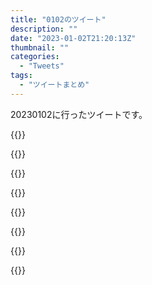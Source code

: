 ```yaml
---
title: "0102のツイート"
description: ""
date: "2023-01-02T21:20:13Z"
thumbnail: ""
categories:
  - "Tweets"
tags:
  - "ツイートまとめ"
---
```

20230102に行ったツイートです。
<!--more-->
{{<tweetlike text="更新 20230101のツイートまとめ https://t.co/QC4tws8vQV 792　January 2, 2023 at 06:20AM" screenname="jme/k.h (@JME_KH)" url="https://twitter.com/JME_KH/status/1609660978987237378?ref_src=twsrc%5Etfw" date="January 1 2023">}}

{{<tweetlike text="今1位学生連合なのか" screenname="jme/k.h (@JME_KH)" url="https://twitter.com/JME_KH/status/1609692192427343873?ref_src=twsrc%5Etfw" date="January 1 2023">}}

{{<tweetlike text="最悪バトン繋がなくてもいいチームってことを言われると、付き合って追うのもちょっと躊躇われる展開なのか" screenname="jme/k.h (@JME_KH)" url="https://twitter.com/JME_KH/status/1609693194614362114?ref_src=twsrc%5Etfw" date="January 1 2023">}}

{{<tweetlike text="1位グループっていう扱いになるんだなあ" screenname="jme/k.h (@JME_KH)" url="https://twitter.com/JME_KH/status/1609694848403263489?ref_src=twsrc%5Etfw" date="January 1 2023">}}

{{<tweetlike text="ギリギリ実質3位か" screenname="jme/k.h (@JME_KH)" url="https://twitter.com/JME_KH/status/1609702040057573377?ref_src=twsrc%5Etfw" date="January 1 2023">}}

{{<tweetlike text="Gシリーズの前に初登場回（回？話？）を読んでおくか。別に重大な何かではなかった覚えがあるけど" screenname="jme/k.h (@JME_KH)" url="https://twitter.com/JME_KH/status/1609776729106841600?ref_src=twsrc%5Etfw" date="January 2 2023">}}

{{<tweetlike text="弾丸すべり\n忍者と極道のは跳弾感が強いか" screenname="jme/k.h (@JME_KH)" url="https://twitter.com/JME_KH/status/1609792549325254658?ref_src=twsrc%5Etfw" date="January 2 2023">}}

{{<tweetlike text="デフォルト1、バリスタの2、bondで1、アミュレットに1、 パノプティコンで1で6\nあと1はなんだ？" screenname="jme/k.h (@JME_KH)" url="https://twitter.com/JME_KH/status/1609879925036822533?ref_src=twsrc%5Etfw" date="January 2 2023">}}

